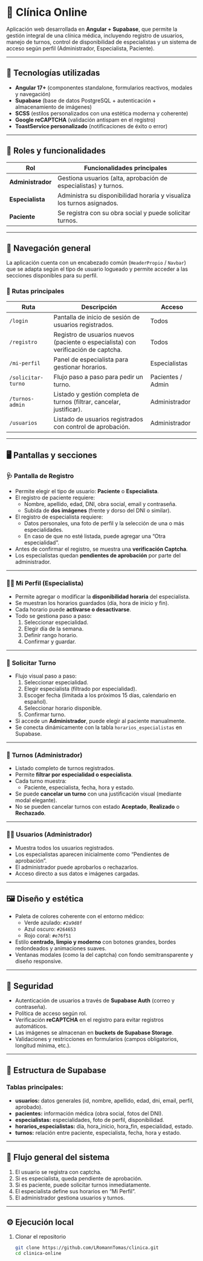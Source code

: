 # 🏥 Clínica Online

Aplicación web desarrollada en **Angular + Supabase**, que permite la gestión integral de una clínica médica, incluyendo registro de usuarios, manejo de turnos, control de disponibilidad de especialistas y un sistema de acceso según perfil (Administrador, Especialista, Paciente).

---

## 🚀 Tecnologías utilizadas

- **Angular 17+** (componentes standalone, formularios reactivos, modales y navegación)
- **Supabase** (base de datos PostgreSQL + autenticación + almacenamiento de imágenes)
- **SCSS** (estilos personalizados con una estética moderna y coherente)
- **Google reCAPTCHA** (validación antispam en el registro)
- **ToastService personalizado** (notificaciones de éxito o error)

---

## 👥 Roles y funcionalidades

| Rol | Funcionalidades principales |
|-----|------------------------------|
| **Administrador** | Gestiona usuarios (alta, aprobación de especialistas) y turnos. |
| **Especialista** | Administra su disponibilidad horaria y visualiza los turnos asignados. |
| **Paciente** | Se registra con su obra social y puede solicitar turnos. |

---

## 🧭 Navegación general

La aplicación cuenta con un encabezado común (`HeaderPropio` / `Navbar`) que se adapta según el tipo de usuario logueado y permite acceder a las secciones disponibles para su perfil.

### 🔹 Rutas principales

| Ruta | Descripción | Acceso |
|------|--------------|--------|
| `/login` | Pantalla de inicio de sesión de usuarios registrados. | Todos |
| `/registro` | Registro de usuarios nuevos (paciente o especialista) con verificación de captcha. | Todos |
| `/mi-perfil` | Panel de especialista para gestionar horarios. | Especialistas |
| `/solicitar-turno` | Flujo paso a paso para pedir un turno. | Pacientes / Admin |
| `/turnos-admin` | Listado y gestión completa de turnos (filtrar, cancelar, justificar). | Administrador |
| `/usuarios` | Listado de usuarios registrados con control de aprobación. | Administrador |

---

## 🖥️ Pantallas y secciones

### 🩺 **Pantalla de Registro**
- Permite elegir el tipo de usuario: **Paciente** o **Especialista**.
- El registro de paciente requiere:
  - Nombre, apellido, edad, DNI, obra social, email y contraseña.
  - Subida de **dos imágenes** (frente y dorso del DNI o similar).
- El registro de especialista requiere:
  - Datos personales, una foto de perfil y la selección de una o más especialidades.
  - En caso de que no esté listada, puede agregar una “Otra especialidad”.
- Antes de confirmar el registro, se muestra una **verificación Captcha**.
- Los especialistas quedan **pendientes de aprobación** por parte del administrador.

---

### 👨‍⚕️ **Mi Perfil (Especialista)**
- Permite agregar o modificar la **disponibilidad horaria** del especialista.
- Se muestran los horarios guardados (día, hora de inicio y fin).
- Cada horario puede **activarse o desactivarse**.
- Todo se gestiona paso a paso:
  1. Seleccionar especialidad.
  2. Elegir día de la semana.
  3. Definir rango horario.
  4. Confirmar y guardar.

---

### 📅 **Solicitar Turno**
- Flujo visual paso a paso:
  1. Seleccionar especialidad.
  2. Elegir especialista (filtrado por especialidad).
  3. Escoger fecha (limitada a los próximos 15 días, calendario en español).
  4. Seleccionar horario disponible.
  5. Confirmar turno.
- Si accede un **Administrador**, puede elegir al paciente manualmente.
- Se conecta dinámicamente con la tabla `horarios_especialistas` en Supabase.

---

### 🧾 **Turnos (Administrador)**
- Listado completo de turnos registrados.
- Permite **filtrar por especialidad o especialista**.
- Cada turno muestra:
  - Paciente, especialista, fecha, hora y estado.
- Se puede **cancelar un turno** con una justificación visual (mediante modal elegante).
- No se pueden cancelar turnos con estado **Aceptado**, **Realizado** o **Rechazado**.

---

### 👩‍💻 **Usuarios (Administrador)**
- Muestra todos los usuarios registrados.
- Los especialistas aparecen inicialmente como “Pendientes de aprobación”.
- El administrador puede aprobarlos o rechazarlos.
- Acceso directo a sus datos e imágenes cargadas.

---

## 🖼️ Diseño y estética

- Paleta de colores coherente con el entorno médico:
  - Verde azulado: `#2a9d8f`
  - Azul oscuro: `#264653`
  - Rojo coral: `#e76f51`
- Estilo **centrado, limpio y moderno** con botones grandes, bordes redondeados y animaciones suaves.
- Ventanas modales (como la del captcha) con fondo semitransparente y diseño responsive.

---

## 🔐 Seguridad

- Autenticación de usuarios a través de **Supabase Auth** (correo y contraseña).
- Política de acceso según rol.
- Verificación **reCAPTCHA** en el registro para evitar registros automáticos.
- Las imágenes se almacenan en **buckets de Supabase Storage**.
- Validaciones y restricciones en formularios (campos obligatorios, longitud mínima, etc.).

---

## 🧩 Estructura de Supabase

### Tablas principales:
- **usuarios:** datos generales (id, nombre, apellido, edad, dni, email, perfil, aprobado).
- **pacientes:** información médica (obra social, fotos del DNI).
- **especialistas:** especialidades, foto de perfil, disponibilidad.
- **horarios_especialistas:** día, hora_inicio, hora_fin, especialidad, estado.
- **turnos:** relación entre paciente, especialista, fecha, hora y estado.

---

## 🧭 Flujo general del sistema

1. El usuario se registra con captcha.  
2. Si es especialista, queda pendiente de aprobación.  
3. Si es paciente, puede solicitar turnos inmediatamente.  
4. El especialista define sus horarios en “Mi Perfil”.  
5. El administrador gestiona usuarios y turnos.

---

## ⚙️ Ejecución local

1. Clonar el repositorio  
   ```bash
   git clone https://github.com/LRomannTomas/clinica.git
   cd clinica-online
